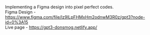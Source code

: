 Implementing a Figma design into pixel perfect codes.<br>
Figma Design - https://www.figma.com/file/lz9lLpFHMxHm2odnwM3R0z/gpt3?node-id=0%3A15 <br>
Live page - https://gpt3-donsmog.netlify.app/
